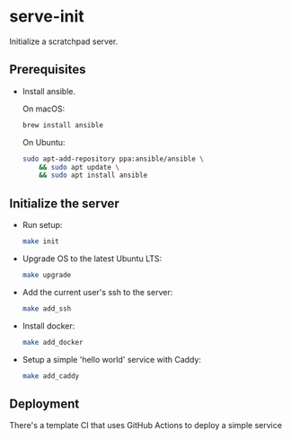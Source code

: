 # serve-init

Initialize a scratchpad server.

## Prerequisites

- Install ansible.

  On macOS:

  ```sh
  brew install ansible
  ```

  On Ubuntu:

  ```sh
  sudo apt-add-repository ppa:ansible/ansible \
      && sudo apt update \
      && sudo apt install ansible
  ```

## Initialize the server

- Run setup:

  ```sh
  make init
  ```

- Upgrade OS to the latest Ubuntu LTS:

  ```sh
  make upgrade
  ```

- Add the current user's ssh to the server:

  ```sh
  make add_ssh
  ```

- Install docker:

  ```sh
  make add_docker
  ```

- Setup a simple 'hello world' service with Caddy:

  ```sh
  make add_caddy
  ```

## Deployment

There's a template CI that uses GitHub Actions to deploy a simple service
